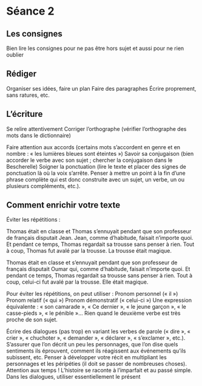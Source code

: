 # Séance 2

## Les consignes

Bien lire les consignes pour ne pas être hors sujet et aussi pour ne rien oublier

## Rédiger

Organiser ses idées, faire un plan
Faire des paragraphes
Écrire proprement, sans ratures, etc.

## L’écriture

Se relire attentivement
Corriger l’orthographe (vérifier l’orthographe des mots dans le dictionnaire)

Faire attention aux accords (certains mots s’accordent en genre et en nombre : « les lumières bleues sont éteintes »)
Savoir sa conjugaison (bien accorder le verbe avec son sujet ; chercher la conjugaison dans le Bescherelle)
Soigner la ponctuation (lire le texte et placer des signes de ponctuation là où la voix s’arrête. Penser à mettre un point à la fin d’une phrase complète qui est donc construite avec un sujet, un verbe, un ou plusieurs compléments, etc.).

## Comment enrichir votre texte
Éviter les répétitions :

Thomas était en classe et Thomas s’ennuyait pendant que son professeur de français disputait Jean. Jean, comme d’habitude, faisait n’importe quoi. Et pendant ce temps, Thomas regardait sa trousse sans penser à rien. Tout à coup, Thomas fut avalé par la trousse. La trousse était magique.

Thomas était en classe et s’ennuyait pendant que son professeur de français disputait Oumar qui, comme d’habitude, faisait n’importe quoi. Et pendant ce temps, Thomas regardait sa trousse sans penser à rien. Tout à coup, celui-ci fut avalé par la trousse. Elle était magique.

Pour éviter les répétitions, on peut utiliser :
Pronom personnel (« il »)
Pronom relatif (« qui »)
Pronom démonstratif (« celui-ci »)
Une expression équivalente : « son camarade », « Ce dernier », « le jeune garçon », « le casse-pieds », « le pénible »…
Rien quand le deuxième verbe est très proche de son sujet.

Écrire des dialogues (pas trop) en variant les verbes de parole (« dire », « crier », « chuchoter », « demander », « déclarer », « s’exclamer », etc.).
S’assurer que l’on décrit un peu les personnages, que l’on dise quels sentiments ils éprouvent, comment ils réagissent aux événements qu’ils subissent, etc.
Penser à développer votre récit en multipliant les personnages et les péripéties (il doit se passer de nombreuses choses).
Attention aux temps ! L’histoire se raconte à l’imparfait et au passé simple. Dans les dialogues, utiliser essentiellement le présent
